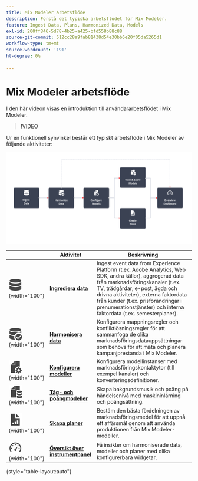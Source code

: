 ```yaml
---
title: Mix Modeler arbetsflöde
description: Förstå det typiska arbetsflödet för Mix Modeler.
feature: Ingest Data, Plans, Harmonized Data, Models
exl-id: 200ff846-5d78-4b25-a425-bfd558b88c88
source-git-commit: 512cc28a9fab81438d54e30bb6e20f05da5265d1
workflow-type: tm+mt
source-wordcount: '191'
ht-degree: 0%

---
```


# Mix Modeler arbetsflöde

I den här videon visas en introduktion till användararbetsflödet i Mix Modeler.

>[!VIDEO](https://video.tv.adobe.com/v/3424854/?learn=on)


Ur en funktionell synvinkel består ett typiskt arbetsflöde i Mix Modeler av följande aktiviteter:

![Alt-text](../assets/ApplicationWorkflow.svg)

|  | Aktivitet | Beskrivning |
|---|---|---|
| ![Data](../assets/icons/Data.svg){width="100"} | [**Ingrediera data**](../ingest-data/overview.md) | Ingest event data from Experience Platform (t.ex. Adobe Analytics, Web SDK, andra källor), aggregerad data från marknadsföringskanaler (t.ex. TV, trädgårdar, e-post, ägda och drivna aktiviteter), externa faktordata från kunder (t.ex. prisförändringar i prenumerationstjänster) och interna faktordata (t.ex. semesterplaner). |
| ![DataCheck](../assets/icons/DataCheck.svg){width="100"} | [**Harmonisera data**](../harmonize-data/overview.md) | Konfigurera mappningsregler och konfliktlösningsregler för att sammanfoga de olika marknadsföringsdatauppsättningar som behövs för att mäta och planera kampanjprestanda i Mix Modeler. |
| ![FileConfig](../assets/icons/FileGear.svg){width="100"} | [**Konfigurera modeller**](../models/create.md) | Konfigurera modellinstanser med marknadsföringskontaktytor (till exempel kanaler) och konverteringsdefinitioner. |
| ![FileData](../assets/icons/FileData.svg){width="100"} | [**Tåg- och poängmodeller**](../models/overview.md) | Skapa bakgrundsmusik och poäng på händelsenivå med maskininlärning och poängsättning. |
| ![FileChart](../assets/icons/FileChart.svg){width="100"} | [**Skapa planer**](../plans/overview.md) | Bestäm den bästa fördelningen av marknadsföringsmedel för att uppnå ett affärsmål genom att använda produktionen från Mix Modeler-modeller. |
| ![Kontrollpanel](../assets/icons/Dashboard.svg){width="100"} | [**Översikt över instrumentpanel**](../dashboard/overview.md) | Få insikter om harmoniserade data, modeller och planer med olika konfigurerbara widgetar. |

{style="table-layout:auto"}
